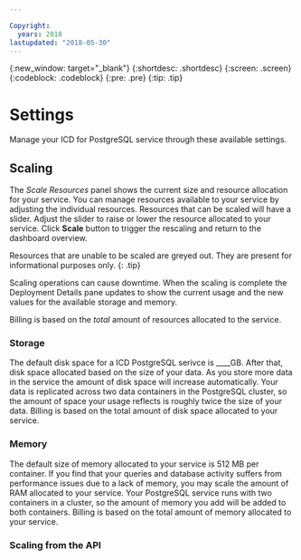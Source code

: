 ```yaml
---

Copyright:
  years: 2018
lastupdated: "2018-05-30"
---
```


{:new_window: target="_blank"}
{:shortdesc: .shortdesc}
{:screen: .screen}
{:codeblock: .codeblock}
{:pre: .pre}
{:tip: .tip}

# Settings

Manage your ICD for PostgreSQL service through these available settings.

## Scaling

The _Scale Resources_ panel shows the current size and resource allocation for your service. You can manage resources available to your service by adjusting the individual resources. Resources that can be scaled will have a slider. Adjust the slider to raise or lower the resource allocated to your service. Click **Scale** button to trigger the rescaling and return to the dashboard overview.

Resources that are unable to be scaled are greyed out. They are present for informational purposes only.
{: .tip} 

Scaling operations can cause downtime. When the scaling is complete the Deployment Details pane updates to show the current usage and the new values for the available storage and memory. 

Billing is based on the _total_ amount of resources allocated to the service. 

### Storage
The default disk space for a ICD PostgreSQL serivce is ____GB. After that, disk space allocated based on the size of your data. As you store more data in the service the amount of disk space will increase automatically. Your data is replicated across two data containers in the PostgreSQL cluster, so the amount of space your usage reflects is roughly twice the size of your data. Billing is based on the total amount of disk space allocated to your service.

### Memory

The default size of memory allocated to your service is 512 MB per container. If you find that your queries and database activity suffers from performance issues due to a lack of memory, you may scale the amount of RAM allocated to your service. Your PostgreSQL service runs with two containers in a cluster, so the amount of memory you add will be added to both containers. Billing is based on the total amount of memory allocated to your service.

### Scaling from the API





